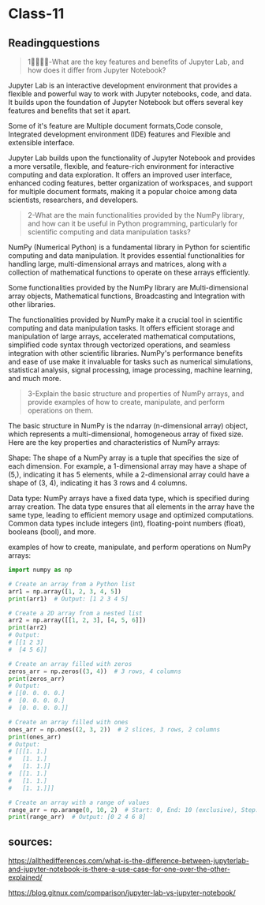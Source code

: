 # Class-11

## Readingquestions

> 1-ًًًًWhat are the key features and benefits of Jupyter Lab, and how does it differ from Jupyter Notebook?

Jupyter Lab is an interactive development environment that provides a flexible and powerful way to work with Jupyter notebooks, code, and data. It builds upon the foundation of Jupyter Notebook but offers several key features and benefits that set it apart.

Some of it's feature are Multiple document formats,Code console, Integrated development environment (IDE) features and Flexible and extensible interface.

Jupyter Lab builds upon the functionality of Jupyter Notebook and provides a more versatile, flexible, and feature-rich environment for interactive computing and data exploration. It offers an improved user interface, enhanced coding features, better organization of workspaces, and support for multiple document formats, making it a popular choice among data scientists, researchers, and developers.




>2-What are the main functionalities provided by the NumPy library, and how can it be useful in Python programming, particularly for scientific computing and data manipulation tasks?

NumPy (Numerical Python) is a fundamental library in Python for scientific computing and data manipulation. It provides essential functionalities for handling large, multi-dimensional arrays and matrices, along with a collection of mathematical functions to operate on these arrays efficiently.

Some functionalities provided by the NumPy library are Multi-dimensional array objects, Mathematical functions, Broadcasting and Integration with other libraries.

The functionalities provided by NumPy make it a crucial tool in scientific computing and data manipulation tasks. It offers efficient storage and manipulation of large arrays, accelerated mathematical computations, simplified code syntax through vectorized operations, and seamless integration with other scientific libraries. NumPy's performance benefits and ease of use make it invaluable for tasks such as numerical simulations, statistical analysis, signal processing, image processing, machine learning, and much more.




> 3-Explain the basic structure and properties of NumPy arrays, and provide examples of how to create, manipulate, and perform operations on them.

The basic structure in NumPy is the ndarray (n-dimensional array) object, which represents a multi-dimensional, homogeneous array of fixed size. Here are the key properties and characteristics of NumPy arrays:

Shape: The shape of a NumPy array is a tuple that specifies the size of each dimension. For example, a 1-dimensional array may have a shape of (5,), indicating it has 5 elements, while a 2-dimensional array could have a shape of (3, 4), indicating it has 3 rows and 4 columns.

Data type: NumPy arrays have a fixed data type, which is specified during array creation. The data type ensures that all elements in the array have the same type, leading to efficient memory usage and optimized computations. Common data types include integers (int), floating-point numbers (float), booleans (bool), and more.


examples of how to create, manipulate, and perform operations on NumPy arrays:
```py
import numpy as np

# Create an array from a Python list
arr1 = np.array([1, 2, 3, 4, 5])
print(arr1)  # Output: [1 2 3 4 5]

# Create a 2D array from a nested list
arr2 = np.array([[1, 2, 3], [4, 5, 6]])
print(arr2)
# Output:
# [[1 2 3]
#  [4 5 6]]

# Create an array filled with zeros
zeros_arr = np.zeros((3, 4))  # 3 rows, 4 columns
print(zeros_arr)
# Output:
# [[0. 0. 0. 0.]
#  [0. 0. 0. 0.]
#  [0. 0. 0. 0.]]

# Create an array filled with ones
ones_arr = np.ones((2, 3, 2))  # 2 slices, 3 rows, 2 columns
print(ones_arr)
# Output:
# [[[1. 1.]
#   [1. 1.]
#   [1. 1.]]
#  [[1. 1.]
#   [1. 1.]
#   [1. 1.]]]

# Create an array with a range of values
range_arr = np.arange(0, 10, 2)  # Start: 0, End: 10 (exclusive), Step: 2
print(range_arr)  # Output: [0 2 4 6 8]
```

## sources:

https://allthedifferences.com/what-is-the-difference-between-jupyterlab-and-jupyter-notebook-is-there-a-use-case-for-one-over-the-other-explained/

https://blog.gitnux.com/comparison/jupyter-lab-vs-jupyter-notebook/


